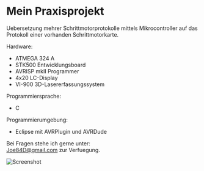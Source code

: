 # Mein Praxisprojekt #

Uebersetzung mehrer Schrittmotorprotokolle mittels Mikrocontroller auf das Protokoll einer vorhanden Schrittmotorkarte.

Hardware:

*	ATMEGA 324 A
*	STK500 Entwicklungsboard
* AVRISP mkII Programmer
* 4x20 LC-Display 
* VI-900 3D-Lasererfassungssystem

Programmiersprache: 
* C

Programmierumgebung:
* Eclipse mit AVRPlugin und AVRDude

Bei Fragen stehe ich gerne unter:<br />
<Joe84D@gmail.com>
zur Verfuegung.

![Screenshot](https://lh3.googleusercontent.com/-ivEP3IUFTio/To2-t2WCCWI/AAAAAAAAK6Q/S_i5vczRGeU/s800/IMG_20111005_174923.jpg)
